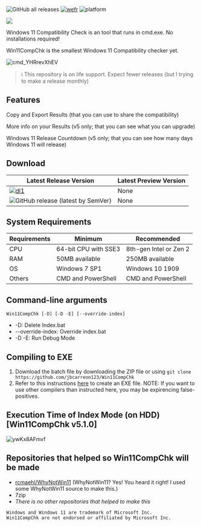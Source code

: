 ![GitHub all releases](https://img.shields.io/github/downloads/jbcarreon123/Win11CompChk/total) [![wefr](https://img.shields.io/badge/ElevenForum-Resource-informational)](https://www.elevenforum.com/resources/windows-11-compatibility-check.4/) ![platform](https://img.shields.io/badge/platform-win11--64%20%7C%20win10--32--64%20%7C%20win81--32--64%20%7C%20win8--32--64%20%7C%20win7--32--64-lightgrey)

![](https://i.imgur.com/ml4qpub.png)

Windows 11 Compatibility Check is an tool that runs in cmd.exe. No installations required!

Win11CompChk is the smallest Windows 11 Compatibility checker yet.

![cmd_YHRrevXhEV](https://user-images.githubusercontent.com/86447165/150712126-75595721-494b-43a1-b457-8866882c2cdd.png)

> ℹ This repository is on life support. Expect fewer releases (but I trying to make a release monthly)

## Features
Copy and Export Results (that you can use to share the compatibility)

More info on your Results (v5 only; that you can see what you can upgrade)

Windows 11 Release Countdown (v5 only; that you can see how many days Windows 11 will release)

## Download

Latest Release Version | Latest Preview Version
------------ | -------------
[![dl1](https://img.shields.io/badge/Download-v5.4.0-brightgreen)](https://github.com/jbcarreon123/Win11CompChk/releases/v5.4.0/) | None
![GitHub release (latest by SemVer)](https://img.shields.io/github/downloads/jbcarreon123/Win11CompChk/latest/total) | None

## System Requirements
Requirements | Minimum | Recommended
---------- | ---------- | ----------
CPU | 64-bit CPU with SSE3 | 8th-gen Intel or Zen 2
RAM | 50MB available | 250MB available
OS | Windows 7 SP1 | Windows 10 1909
Others | CMD and PowerShell | CMD and PowerShell

## Command-line arguments
```Win11CompChk [-D] [-D -E] [--override-index]```
- -D: Delete Index.bat
- --override-index: Override index.bat
- -D -E: Run Debug Mode

## Compiling to EXE
1. Download the batch file by downloading the ZIP file or using ```git clone https://github.com/jbcarreon123/Win11CompChk```
2. Refer to this instructions [here](https://www.windowsq.com/t/use-iexpress-to-create-exe-file-from-batch-file.1575/) to create an EXE file.
NOTE: If you want to use other compilers than instructed here, you may be expirencing false-positives.

## Execution Time of Index Mode (on HDD) [Win11CompChk v5.1.0]
![ywKx8AFmvf](https://user-images.githubusercontent.com/86447165/132702265-423e1263-8859-4c7e-8bc1-47ae7241dce2.gif)

## Repositories that helped so Win11CompChk will be made
- [rcmaehl/WhyNotWin11](https://github.com/rcmaehl/WhyNotWin11/) (WhyNotWin11? Yes! You heard it right! I used some WhyNotWin11 source to make this.)
- 7zip
- *There is no other repositories that helped to make this*

```
Windows and Windows 11 are trademark of Microsoft Inc.
Win11CompChk are not endorsed or affiliated by Microsoft Inc.
```
